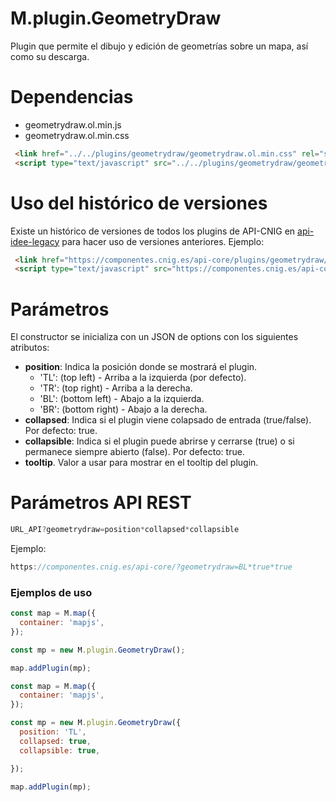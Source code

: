 # M.plugin.GeometryDraw

Plugin que permite el dibujo y edición de geometrías sobre un mapa, así como su descarga.


# Dependencias

- geometrydraw.ol.min.js
- geometrydraw.ol.min.css


```html
 <link href="../../plugins/geometrydraw/geometrydraw.ol.min.css" rel="stylesheet" />
 <script type="text/javascript" src="../../plugins/geometrydraw/geometrydraw.ol.min.js"></script>
```

# Uso del histórico de versiones

Existe un histórico de versiones de todos los plugins de API-CNIG en [api-idee-legacy](https://github.com/IGN-CNIG/API-CNIG/tree/master/api-idee-legacy/plugins) para hacer uso de versiones anteriores.
Ejemplo:
```html
 <link href="https://componentes.cnig.es/api-core/plugins/geometrydraw/geometrydraw-1.0.0.ol.min.css" rel="stylesheet" />
 <script type="text/javascript" src="https://componentes.cnig.es/api-core/plugins/geometrydraw/geometrydraw-1.0.0.ol.min.js"></script>
```

# Parámetros

El constructor se inicializa con un JSON de options con los siguientes atributos:

- **position**: Indica la posición donde se mostrará el plugin.
  - 'TL': (top left) - Arriba a la izquierda (por defecto).
  - 'TR': (top right) - Arriba a la derecha.
  - 'BL': (bottom left) - Abajo a la izquierda.
  - 'BR': (bottom right) - Abajo a la derecha.
- **collapsed**: Indica si el plugin viene colapsado de entrada (true/false). Por defecto: true.
- **collapsible**: Indica si el plugin puede abrirse y cerrarse (true) o si permanece siempre abierto (false). Por defecto: true.
- **tooltip**. Valor a usar para mostrar en el tooltip del plugin.

# Parámetros API REST
```javascript
URL_API?geometrydraw=position*collapsed*collapsible
````
Ejemplo:
```javascript
https://componentes.cnig.es/api-core/?geometrydraw=BL*true*true
```


### Ejemplos de uso

```javascript
const map = M.map({
  container: 'mapjs',
});

const mp = new M.plugin.GeometryDraw();

map.addPlugin(mp);
```

```javascript
const map = M.map({
  container: 'mapjs',
});

const mp = new M.plugin.GeometryDraw({
  position: 'TL',
  collapsed: true,
  collapsible: true,

});

map.addPlugin(mp);
```

